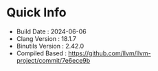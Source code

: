 # Quick Info
* Build Date : 2024-06-06
* Clang Version : 18.1.7
* Binutils Version : 2.42.0
* Compiled Based : https://github.com/llvm/llvm-project/commit/7e6ece9b
